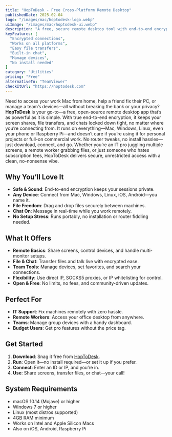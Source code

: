 ```yaml
---
title: "HopToDesk - Free Cross-Platform Remote Desktop"
publishedDate: 2025-02-04
logo: "/images/mac/hoptodesk-logo.webp"
uiImage: "/images/mac/hoptodesk-ui.webp"
description: "A free, secure remote desktop tool with end-to-end encryption, file sharing, and support for Mac, Windows, Linux, and more."
keyFeatures: [
  "Encrypted connections",
  "Works on all platforms",
  "Easy file transfers",
  "Built-in chat",
  "Manage devices",
  "No install needed"
]
category: "Utilities"
pricing: "Free"
alternativeTo: "TeamViewer"
checkItUrl: "https://hoptodesk.com"
---
```


Need to access your work Mac from home, help a friend fix their PC, or manage a team’s devices—all without breaking the bank or your privacy? **HopToDesk** is your go-to—a free, open-source remote desktop app that’s as powerful as it is simple. With true end-to-end encryption, it keeps your screen shares, file transfers, and chats locked down tight, no matter where you’re connecting from. It runs on everything—Mac, Windows, Linux, even your phone or Raspberry Pi—and doesn’t care if you’re using it for personal projects or full-on commercial work. No router tweaks, no install hassles—just download, connect, and go. Whether you’re an IT pro juggling multiple screens, a remote worker grabbing files, or just someone who hates subscription fees, HopToDesk delivers secure, unrestricted access with a clean, no-nonsense vibe.

## Why You’ll Love It
- **Safe & Sound**: End-to-end encryption keeps your sessions private.
- **Any Device**: Connect from Mac, Windows, Linux, iOS, Android—you name it.
- **File Freedom**: Drag and drop files securely between machines.
- **Chat On**: Message in real-time while you work remotely.
- **No Setup Stress**: Runs portably, no installation or router fiddling needed.

## What It Offers
- **Remote Basics**: Share screens, control devices, and handle multi-monitor setups.
- **File & Chat**: Transfer files and talk live with encrypted ease.
- **Team Tools**: Manage devices, set favorites, and search your connections.
- **Flexibility**: Use direct IP, SOCKS5 proxies, or IP whitelisting for control.
- **Open & Free**: No limits, no fees, and community-driven updates.

## Perfect For
- **IT Support**: Fix machines remotely with zero hassle.
- **Remote Workers**: Access your office desktop from anywhere.
- **Teams**: Manage group devices with a handy dashboard.
- **Budget Users**: Get pro features without the price tag.

## Get Started
1. **Download**: Snag it free from [HopToDesk](https://hoptodesk.com).
2. **Run**: Open it—no install required—or set it up if you prefer.
3. **Connect**: Enter an ID or IP, and you’re in.
4. **Use**: Share screens, transfer files, or chat—your call!

## System Requirements
- macOS 10.14 (Mojave) or higher
- Windows 7 or higher
- Linux (most distros supported)
- 4GB RAM minimum
- Works on Intel and Apple Silicon Macs
- Also on iOS, Android, Raspberry Pi
